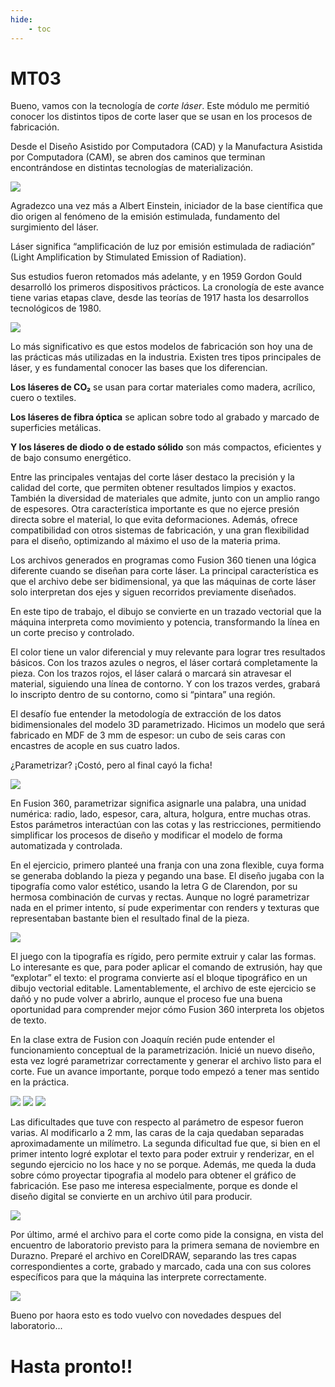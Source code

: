 ```yaml
---
hide:
    - toc
---
```


# MT03

Bueno, vamos con la tecnología de *corte láser*.
Este módulo me permitió conocer los distintos tipos de corte laser que se usan en los procesos de fabricación.

Desde el Diseño Asistido por Computadora (CAD) y la Manufactura Asistida por Computadora (CAM), se abren dos caminos que terminan encontrándose en distintas tecnologías de materialización.

![](../images/MT03.jpg)

Agradezco una vez más a Albert Einstein, iniciador de la base científica que dio origen al fenómeno de la emisión estimulada, fundamento del surgimiento del láser.

Láser significa “amplificación de luz por emisión estimulada de radiación” (Light Amplification by Stimulated Emission of Radiation).

Sus estudios fueron retomados más adelante, y en 1959 Gordon Gould desarrolló los primeros dispositivos prácticos.
La cronología de este avance tiene varias etapas clave, desde las teorías de 1917 hasta los desarrollos tecnológicos de 1980.

![](../images/MT03-e.jpg)

Lo más significativo es que estos modelos de fabricación son hoy una de las prácticas más utilizadas en la industria. Existen tres tipos principales de láser, y es fundamental conocer las bases que los diferencian.

**Los láseres de CO₂** se usan para cortar materiales como madera, acrílico, cuero o textiles.

**Los láseres de fibra óptica** se aplican sobre todo al grabado y marcado de superficies metálicas.

**Y los láseres de diodo o de estado sólido** son más compactos, eficientes y de bajo consumo energético.

Entre las principales ventajas del corte láser destaco la precisión y la calidad del corte, que permiten obtener resultados limpios y exactos. También la diversidad de materiales que admite, junto con un amplio rango de espesores. Otra característica importante es que no ejerce presión directa sobre el material, lo que evita deformaciones. Además, ofrece compatibilidad con otros sistemas de fabricación, y una gran flexibilidad para el diseño, optimizando al máximo el uso de la materia prima.

Los archivos generados en programas como Fusion 360 tienen una lógica diferente cuando se diseñan para corte láser.
La principal característica es que el archivo debe ser bidimensional, ya que las máquinas de corte láser solo interpretan dos ejes y siguen recorridos previamente diseñados.

En este tipo de trabajo, el dibujo se convierte en un trazado vectorial que la máquina interpreta como movimiento y potencia, transformando la línea en un corte preciso y controlado.

El color tiene un valor diferencial y muy relevante para lograr tres resultados básicos. Con los trazos azules o negros, el láser cortará completamente la pieza. Con los trazos rojos, el láser calará o marcará sin atravesar el material, siguiendo una línea de contorno. Y con los trazos verdes, grabará lo inscripto dentro de su contorno, como si “pintara” una región.

El desafío fue entender la metodología de extracción de los datos bidimensionales del modelo 3D parametrizado.
Hicimos un modelo que será fabricado en MDF de 3 mm de espesor: un cubo de seis caras con encastres de acople en sus cuatro lados.

¿Parametrizar? ¡Costó, pero al final cayó la ficha!

![](../images/MT03-f.jpg)

En Fusion 360, parametrizar significa asignarle una palabra, una unidad numérica: radio, lado, espesor, cara, altura, holgura, entre muchas otras. Estos parámetros interactúan con las cotas y las restricciones, permitiendo simplificar los procesos de diseño y modificar el modelo de forma automatizada y controlada.

En el ejercicio, primero planteé una franja con una zona flexible, cuya forma se generaba doblando la pieza y pegando una base. El diseño jugaba con la tipografía como valor estético, usando la letra G de Clarendon, por su hermosa combinación de curvas y rectas. Aunque no logré parametrizar nada en el primer intento, sí pude experimentar con renders y texturas que representaban bastante bien el resultado final de la pieza.

![](../images/MT03-a.png)

El juego con la tipografía es rígido, pero permite extruir y calar las formas. Lo interesante es que, para poder aplicar el comando de extrusión, hay que “explotar” el texto: el programa convierte así el bloque tipográfico en un dibujo vectorial editable. Lamentablemente, el archivo de este ejercicio se dañó y no pude volver a abrirlo, aunque el proceso fue una buena oportunidad para comprender mejor cómo Fusion 360 interpreta los objetos de texto.

En la clase extra de Fusion con Joaquín recién pude entender el funcionamiento conceptual de la parametrización. Inicié un nuevo diseño, esta vez logré parametrizar correctamente y generar el archivo listo para el corte. Fue un avance importante, porque todo empezó a tener mas sentido en la práctica.

![](../images/MT03-f.png)
![](../images/MT03-c.png)
![](../images/MT03-e.png)

Las dificultades que tuve con respecto al parámetro de espesor fueron varias. Al modificarlo a 2 mm, las caras de la caja quedaban separadas aproximadamente un milímetro. La segunda dificultad fue que, si bien en el primer intento logré explotar el texto para poder extruir y renderizar, en el segundo ejercicio no los hace y no se porque. Además, me queda la duda sobre cómo proyectar tipografia al modelo para obtener el gráfico de fabricación. Ese paso me interesa especialmente, porque es donde el diseño digital se convierte en un archivo útil para producir.

![](../images/MT03-g.png)

Por último, armé el archivo para el corte como pide la consigna, en vista del encuentro de laboratorio previsto para la primera semana de noviembre en Durazno. Preparé el archivo en CorelDRAW, separando las tres capas correspondientes a corte, grabado y marcado, cada una con sus colores específicos para que la máquina las interprete correctamente.

![](../images/MT03-h.png)

Bueno por haora esto es todo vuelvo con novedades despues del laboratorio... 
# Hasta pronto!!



